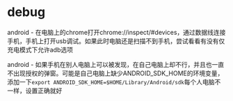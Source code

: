 # debug
 
  android - 在电脑上的chrome打开chrome://inspect/#devices，通过数据线连接手机，手机上打开usb调试。如果此时电脑还是扫描不到手机，尝试看看有没有仅充电模式下允许adb选项
  
  android - 如果手机在别人电脑上可以被发现，在自己电脑上却不行，并且也一直不出现授权的弹窗。可能是自己电脑上缺少ANDROID_SDK_HOME的环境变量，添加一下`export ANDROID_SDK_HOME=$HOME/Library/Android/sdk`每个人电脑不一样，设置正确就好
